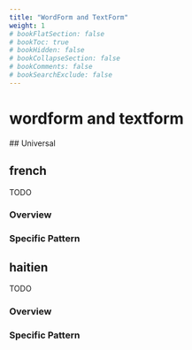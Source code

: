 ```yaml
---
title: "WordForm and TextForm"
weight: 1
# bookFlatSection: false
# bookToc: true
# bookHidden: false
# bookCollapseSection: false
# bookComments: false
# bookSearchExclude: false
---
```


# wordform and textform


## Universal

## french

TODO
### Overview

### Specific Pattern




## haitien

TODO
### Overview

### Specific Pattern



